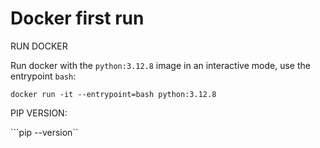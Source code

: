 # Docker first run

RUN DOCKER

Run docker with the `python:3.12.8` image in an interactive mode, use the entrypoint `bash`:

```docker run -it --entrypoint=bash python:3.12.8 ```

PIP VERSION:

```pip --version``